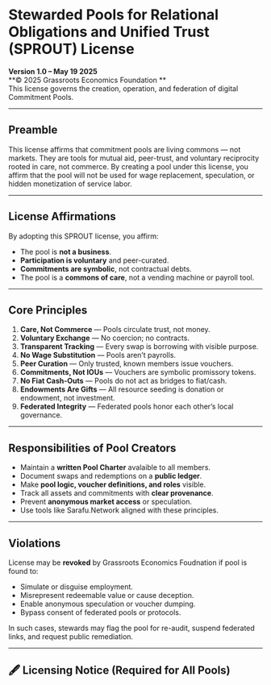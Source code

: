 # Stewarded Pools for Relational Obligations and Unified Trust (SPROUT) License 
**Version 1.0 – May 19 2025**  
**© 2025 Grassroots Economics Foundation **  
This license governs the creation, operation, and federation of digital Commitment Pools.

---

## Preamble

This license affirms that commitment pools are living commons — not markets. They are tools for mutual aid, peer-trust, and voluntary reciprocity rooted in care, not commerce. By creating a pool under this license, you affirm that the pool will not be used for wage replacement, speculation, or hidden monetization of service labor.

---

## License Affirmations

By adopting this SPROUT license, you affirm:

- The pool is **not a business**.
- **Participation is voluntary** and peer-curated.
- **Commitments are symbolic**, not contractual debts.
- The pool is a **commons of care**, not a vending machine or payroll tool.

---

## Core Principles

1. **Care, Not Commerce** — Pools circulate trust, not money.
2. **Voluntary Exchange** — No coercion; no contracts.
3. **Transparent Tracking** — Every swap is borrowing with visible purpose.
4. **No Wage Substitution** — Pools aren’t payrolls.
5. **Peer Curation** — Only trusted, known members issue vouchers.
6. **Commitments, Not IOUs** — Vouchers are symbolic promissory tokens.
7. **No Fiat Cash-Outs** — Pools do not act as bridges to fiat/cash.
8. **Endowments Are Gifts** — All resource seeding is donation or endowment, not investment.
9. **Federated Integrity** — Federated pools honor each other’s local governance.

---

## Responsibilities of Pool Creators

- Maintain a **written Pool Charter** avalaible to all members.
- Document swaps and redemptions on a **public ledger**.
- Make **pool logic, voucher definitions, and roles** visible.
- Track all assets and commitments with **clear provenance**.
- Prevent **anonymous market access** or speculation.
- Use tools like Sarafu.Network aligned with these principles.

---

## Violations

License may be **revoked** by Grassroots Economics Foudnation if pool is found to:

- Simulate or disguise employment.
- Misrepresent redeemable value or cause deception.
- Enable anonymous speculation or voucher dumping.
- Bypass consent of federated pools or protocols.

In such cases, stewards may flag the pool for re-audit, suspend federated links, and request public remediation.

---

## 🖋 Licensing Notice (Required for All Pools)

